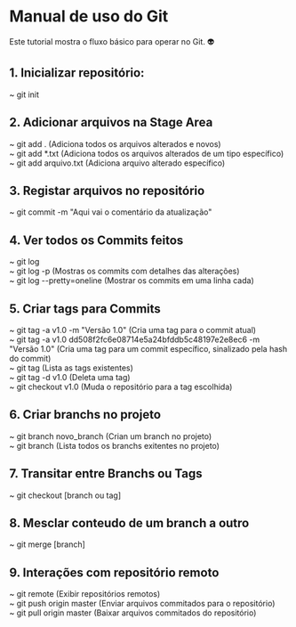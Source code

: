 # Manual de uso do Git
Este tutorial mostra o fluxo básico para operar no Git. :alien:
## 1. Inicializar repositório:

~ git init

## 2. Adicionar arquivos na Stage Area

~ git add . (Adiciona todos os arquivos alterados e novos)  
~ git add *.txt (Adiciona todos os arquivos alterados de um tipo específico)  
~ git add arquivo.txt (Adiciona arquivo alterado específico)

## 3. Registar arquivos no repositório

~ git commit -m "Aqui vai o comentário da atualização"

## 4. Ver todos os Commits feitos

~ git log  
~ git log -p (Mostras os commits com detalhes das alterações)  
~ git log --pretty=oneline (Mostrar os commits em uma linha cada)

## 5. Criar tags para Commits

~ git tag -a v1.0 -m "Versão 1.0" (Cria uma tag para o commit atual)  
~ git tag -a v1.0 dd508f2fc6e08714e5a24bfddb5c48197e2e8ec6 -m "Versão 1.0" (Cria uma tag para um commit específico, sinalizado pela hash do commit)  
~ git tag (Lista as tags existentes)  
~ git tag -d v1.0 (Deleta uma tag)  
~ git checkout v1.0 (Muda o repositório para a tag escolhida)

## 6. Criar branchs no projeto

~ git branch novo_branch (Crian um branch no projeto)  
~ git branch (Lista todos os branchs exitentes no projeto)

## 7. Transitar entre Branchs ou Tags

~ git checkout [branch ou tag]

## 8. Mesclar conteudo de um branch a outro

~ git merge [branch]

## 9. Interações com repositório remoto

~ git remote (Exibir repositórios remotos)  
~ git push origin master (Enviar arquivos commitados para o repositório)   
~ git pull origin master (Baixar arquivos commitados do repositório)
